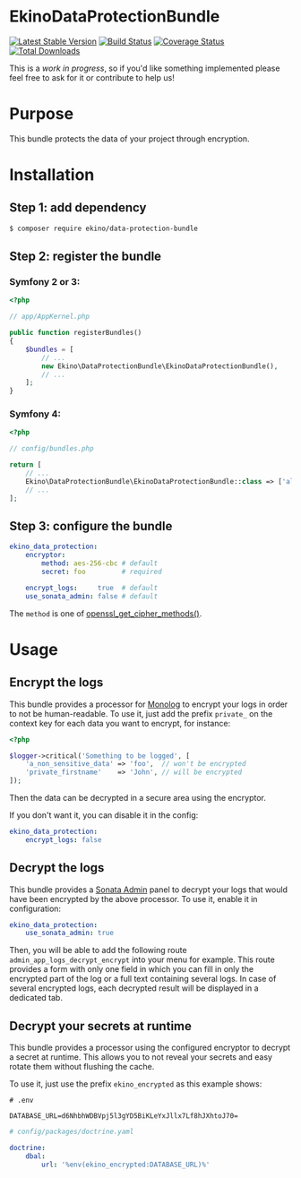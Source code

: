EkinoDataProtectionBundle
=========================

[![Latest Stable Version](https://poser.pugx.org/ekino/data-protection-bundle/v/stable)](https://packagist.org/packages/ekino/data-protection-bundle)
[![Build Status](https://travis-ci.org/ekino/EkinoDataProtectionBundle.svg?branch=master)](https://travis-ci.org/ekino/EkinoDataProtectionBundle)
[![Coverage Status](https://coveralls.io/repos/ekino/EkinoDataProtectionBundle/badge.svg?branch=master&service=github)](https://coveralls.io/github/ekino/EkinoDataProtectionBundle?branch=master)
[![Total Downloads](https://poser.pugx.org/ekino/data-protection-bundle/downloads)](https://packagist.org/packages/ekino/data-protection-bundle)

This is a *work in progress*, so if you'd like something implemented please
feel free to ask for it or contribute to help us!

# Purpose

This bundle protects the data of your project through encryption.

# Installation

## Step 1: add dependency

```bash
$ composer require ekino/data-protection-bundle
```

## Step 2: register the bundle

### Symfony 2 or 3:

```php
<?php

// app/AppKernel.php

public function registerBundles()
{
    $bundles = [
        // ...
        new Ekino\DataProtectionBundle\EkinoDataProtectionBundle(),
        // ...
    ];
}
```

### Symfony 4:

```php
<?php

// config/bundles.php

return [
    // ...
    Ekino\DataProtectionBundle\EkinoDataProtectionBundle::class => ['all' => true],
    // ...
];
```

## Step 3: configure the bundle

```yaml
ekino_data_protection:
    encryptor:
        method: aes-256-cbc # default
        secret: foo         # required

    encrypt_logs:     true  # default
    use_sonata_admin: false # default
```

The `method` is one of [openssl_get_cipher_methods()][1].

# Usage

## Encrypt the logs

This bundle provides a processor for [Monolog][2] to encrypt your logs in order
to not be human-readable. To use it, just add the prefix `private_` on the
context key for each data you want to encrypt, for instance:

```php
<?php

$logger->critical('Something to be logged', [
    'a_non_sensitive_data' => 'foo',  // won't be encrypted
    'private_firstname'    => 'John', // will be encrypted
]);
```

Then the data can be decrypted in a secure area using the encryptor.

If you don't want it, you can disable it in the config:

```yaml
ekino_data_protection:
    encrypt_logs: false
```

## Decrypt the logs

This bundle provides a [Sonata Admin][3] panel to decrypt your logs that would have
been encrypted by the above processor. To use it, enable it in configuration: 

````yaml
ekino_data_protection:
    use_sonata_admin: true
````

Then, you will be able to add the following route `admin_app_logs_decrypt_encrypt` into 
your menu for example. This route provides a form with only one field in which you
can fill in only the encrypted part of the log or a full text containing several logs.
In case of several encrypted logs, each decrypted result will be displayed in a 
dedicated tab.

## Decrypt your secrets at runtime

This bundle provides a processor using the configured encryptor to decrypt a
secret at runtime. This allows you to not reveal your secrets and easy
rotate them without flushing the cache.

To use it, just use the prefix `ekino_encrypted` as this example shows:

```
# .env

DATABASE_URL=d6NhbhWDBVpj5l3gYD5BiKLeYxJllx7Lf8hJXhtoJ70=
```

```yaml
# config/packages/doctrine.yaml

doctrine:
    dbal:
        url: '%env(ekino_encrypted:DATABASE_URL)%'
```

[1]: https://php.net/manual/en/function.openssl-get-cipher-methods.php
[2]: https://github.com/Seldaek/monolog
[3]: https://github.com/sonata-project/SonataAdminBundle
